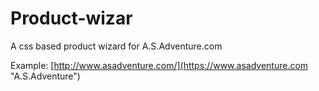 Product-wizar
==============

A css based product wizard for A.S.Adventure.com

Example: [http://www.asadventure.com/](https://www.asadventure.com "A.S.Adventure")

